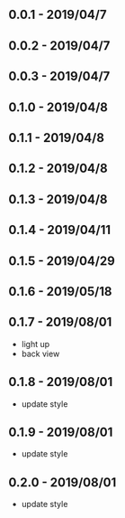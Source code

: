 ## 0.0.1 - 2019/04/7
## 0.0.2 - 2019/04/7
## 0.0.3 - 2019/04/7
## 0.1.0 - 2019/04/8
## 0.1.1 - 2019/04/8
## 0.1.2 - 2019/04/8
## 0.1.3 - 2019/04/8
## 0.1.4 - 2019/04/11
## 0.1.5 - 2019/04/29
## 0.1.6 - 2019/05/18
## 0.1.7 - 2019/08/01
- light up
- back view
## 0.1.8 - 2019/08/01
- update style
## 0.1.9 - 2019/08/01
- update style
## 0.2.0 - 2019/08/01
- update style